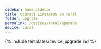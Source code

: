 ```yaml
---
sidebar: home_sidebar
title: Upgrade LineageOS on coral
folder: upgrade
permalink: /devices/coral/upgrade
device: coral
---
```

{% include templates/device_upgrade.md %}
